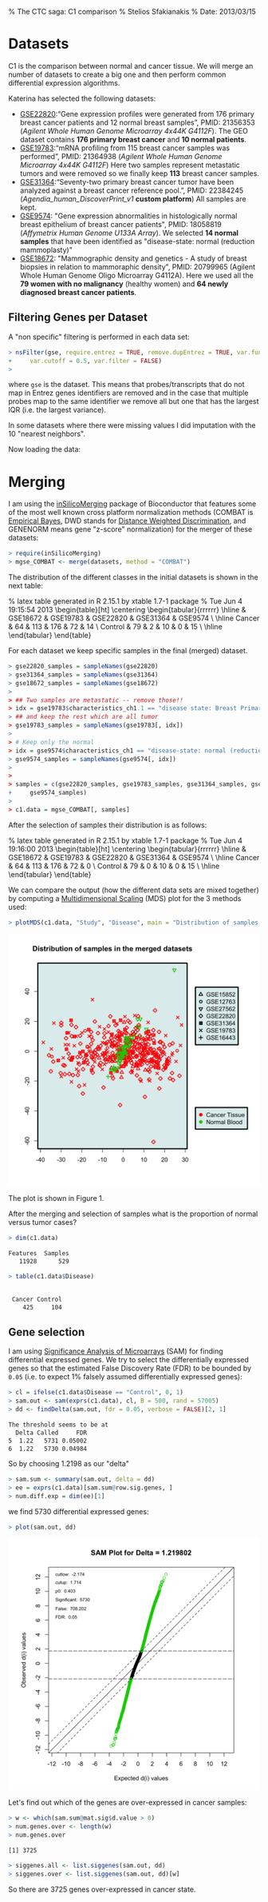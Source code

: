 % The CTC saga: C1 comparison
% Stelios Sfakianakis
% Date: 2013/03/15





# Datasets
C1 is the comparison between normal and cancer tissue. We will merge an number of datasets to create a big one and then perform common differential expression algorithms.

Katerina has selected the following datasets:

- [GSE22820](http://www.ncbi.nlm.nih.gov/geo/query/acc.cgi?acc=GSE22820):“Gene expression profiles were generated from 176 primary breast cancer patients and 12 normal breast samples”, PMID: 21356353 (*Agilent Whole Human Genome Microarray 4x44K G4112F*). The GEO dataset contains **176 primary breast cancer** and **10 normal patients**.
- [GSE19783](http://www.ncbi.nlm.nih.gov/geo/query/acc.cgi?acc=GSE19783):“mRNA profiling from 115 breast cancer samples was performed”, PMID: 21364938 (*Agilent Whole Human Genome Microarray 4x44K G4112F*) Here two samples represent metastatic tumors and were removed so we finally keep **113** breast cancer samples.
- [GSE31364](http://www.ncbi.nlm.nih.gov/geo/query/acc.cgi?acc=GSE31364):“Seventy-two primary breast cancer tumor have been analyzed against a breast cancer reference pool.”, PMID: 22384245 (*Agendia_human_DiscoverPrint_v1* **custom platform**) All samples are kept.
- [GSE9574](http://www.ncbi.nlm.nih.gov/geo/query/acc.cgi?acc=GSE9574): "Gene expression abnormalities in histologically normal breast epithelium of breast cancer patients", PMID: 18058819 (*Affymetrix Human Genome U133A Array*). We selected **14 normal samples** that have been identified as "disease-state: normal (reduction mammoplasty)"
- [GSE18672](http://www.ncbi.nlm.nih.gov/geo/query/acc.cgi?acc=GSE18672): "Mammographic density and genetics - A study of breast biopsies in relation to mammoraphic density", PMID: 20799965 (Agilent Whole Human Genome Oligo Microarray G4112A). Here we used all the **79 women with no malignancy** (healthy women) and **64 newly diagnosed breast cancer patients**.

## Filtering Genes per Dataset

A "non specific" filtering is performed in each data set:


```r
> nsFilter(gse, require.entrez = TRUE, remove.dupEntrez = TRUE, var.func = IQR, 
+     var.cutoff = 0.5, var.filter = FALSE)
> 
```


where `gse` is the dataset. This means that probes/transcripts that do not map in Entrez genes identifiers are removed and in the case that multiple probes map to the same identifier we remove all but one that has the largest IQR (i.e. the largest variance).

In some datasets where there were missing values I did imputation with the 10 "nearest neighbors". 

Now loading the data:




# Merging

I am using the [inSilicoMerging](http://www.bioconductor.org/packages/2.11/bioc/html/inSilicoMerging.html) package of Bioconductor that features some of the most well known cross platform normalization methods (COMBAT is [Empirical Bayes](http://biostatistics.oxfordjournals.org/content/8/1/118.abstract), DWD stands for [Distance Weighted Discrimination](http://bioinformatics.oxfordjournals.org/content/20/1/105.short), and  GENENORM means gene "z-score" normalization) for the merger of these datasets:


```r
> require(inSilicoMerging)
> mgse_COMBAT <- merge(datasets, method = "COMBAT")
```


The distribution of the different classes in the initial datasets is shown in the next 
table:

% latex table generated in R 2.15.1 by xtable 1.7-1 package
% Tue Jun  4 19:15:54 2013
\begin{table}[ht]
\centering
\begin{tabular}{rrrrrr}
  \hline
 & GSE18672 & GSE19783 & GSE22820 & GSE31364 & GSE9574 \\ 
  \hline
Cancer &  64 & 113 & 176 &  72 &  14 \\ 
  Control &  79 &   2 &  10 &   0 &  15 \\ 
   \hline
\end{tabular}
\end{table}


For each dataset we keep specific samples in the final (merged) dataset.


```r
> gse22820_samples = sampleNames(gse22820)
> gse31364_samples = sampleNames(gse31364)
> gse18672_samples = sampleNames(gse18672)
> 
> ## Two samples are metastatic -- remove those!!
> idx = gse19783$characteristics_ch1.1 == "disease state: Breast Primary Tumor"
> ## and keep the rest which are all tumor
> gse19783_samples = sampleNames(gse19783[, idx])
> 
> # Keep only the normal
> idx = gse9574$characteristics_ch1 == "disease-state: normal (reduction mammoplasty)"
> gse9574_samples = sampleNames(gse9574[, idx])
> 
> 
> samples = c(gse22820_samples, gse19783_samples, gse31364_samples, gse18672_samples, 
+     gse9574_samples)
> 
> c1.data = mgse_COMBAT[, samples]
```


After the selection of samples their distribution is as follows:

% latex table generated in R 2.15.1 by xtable 1.7-1 package
% Tue Jun  4 19:16:00 2013
\begin{table}[ht]
\centering
\begin{tabular}{rrrrrr}
  \hline
 & GSE18672 & GSE19783 & GSE22820 & GSE31364 & GSE9574 \\ 
  \hline
Cancer &  64 & 113 & 176 &  72 &   0 \\ 
  Control &  79 &   0 &  10 &   0 &  15 \\ 
   \hline
\end{tabular}
\end{table}


We can compare the output (how the different data sets are mixed together) by computing a [Multidimensional Scaling](http://en.wikipedia.org/wiki/Multidimensional_scaling) (MDS) plot for the 3 methods used:


```r
> plotMDS(c1.data, "Study", "Disease", main = "Distribution of samples in the merged datasets")
```

![2D (MDS) plot of the merged dataset](figures/plot.png) 


The plot is shown in Figure 1. 

After the merging and selection of samples what is the proportion of normal versus tumor cases?


```r
> dim(c1.data)
```

```
Features  Samples 
   11928      529 
```

```r
> table(c1.data$Disease)
```

```

 Cancer Control 
    425     104 
```


## Gene selection

I am using [Significance Analysis of Microarrays](http://www-stat.stanford.edu/~tibs/SAM/) (SAM) for finding differential expressed genes. We try to select the differentially expressed genes so that the estimated False Discovery Rate (FDR) to be bounded by `0.05` (i.e. to expect 1% falsely assumed differentially expressed genes): 


```r
> cl = ifelse(c1.data$Disease == "Control", 0, 1)
> sam.out <- sam(exprs(c1.data), cl, B = 500, rand = 57005)
> dd <- findDelta(sam.out, fdr = 0.05, verbose = FALSE)[2, 1]
```

```
The threshold seems to be at 
  Delta Called     FDR
5  1.22   5731 0.05002
6  1.22   5730 0.04984
```


So by choosing 1.2198 as our "delta" 

```r
> sam.sum <- summary(sam.out, delta = dd)
> ee = exprs(c1.data)[sam.sum@row.sig.genes, ]
> num.diff.exp = dim(ee)[1]
```

we find 5730 differential expressed genes:


```r
> plot(sam.out, dd)
```

![SAM plot](figures/samplot.png) 


Let's find out which of the genes are over-expressed in cancer samples:


```r
> w <- which(sam.sum@mat.sig$d.value > 0)
> num.genes.over <- length(w)
> num.genes.over
```

```
[1] 3725
```

```r
> siggenes.all <- list.siggenes(sam.out, dd)
> siggenes.over <- list.siggenes(sam.out, dd)[w]
```


So there are 3725 genes over-expressed in cancer state.


[^1]: Wirapati, P.; Sotiriou, C.; Kunkel, S.; Farmer, P.; Pradervand, S.; Haibe-Kains, B.; Desmedt, C.; Ignatiadis, M.; Sengstag, T.; Schütz, F.; Goldstein, D. R.; Piccart, M. & Delorenzi, M. (2008), 'Meta-analysis of gene expression profiles in breast cancer: toward a unified understanding of breast cancer subtyping and prognosis signatures', Breast Cancer Res 10 (4) .

